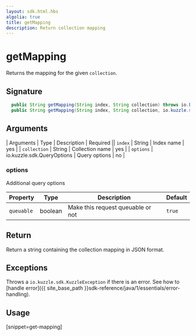 ```yaml
---
layout: sdk.html.hbs
algolia: true
title: getMapping
description: Return collection mapping
---
```



# getMapping

Returns the mapping for the given `collection`.

## Signature

```java
  public String getMapping(String index, String collection) throws io.kuzzle.sdk.BadRequestException, io.kuzzle.sdk.ForbiddenException, io.kuzzle.sdk.GatewayTimeoutException, io.kuzzle.sdk.InternalException, io.kuzzle.sdk.ServiceUnavailableException, io.kuzzle.sdk.NotFoundException;
  public String getMapping(String index, String collection, io.kuzzle.sdk.QueryOptions io.kuzzle.sdk.QueryOptions) throws io.kuzzle.sdk.BadRequestException, io.kuzzle.sdk.ForbiddenException, io.kuzzle.sdk.GatewayTimeoutException, io.kuzzle.sdk.InternalException, io.kuzzle.sdk.ServiceUnavailableException, io.kuzzle.sdk.NotFoundException;
```

## Arguments

| Arguments    | Type    | Description | Required
|| ``index`` | String | Index name    | yes  |
| ``collection`` | String | Collection name    | yes  |
| ``options`` | io.kuzzle.sdk.QueryOptions | Query options    | no  |

### **options**

Additional query options

| Property   | Type    | Description                       | Default |
| ---------- | ------- | --------------------------------- | ------- |
| `queuable` | boolean | Make this request queuable or not | `true`  |

## Return

Return a string containing the collection mapping in JSON format.

## Exceptions

Throws a `io.kuzzle.sdk.KuzzleException` if there is an error. See how to [handle error]({{ site_base_path }}sdk-reference/java/1/essentials/error-handling).

## Usage

[snippet=get-mapping]
